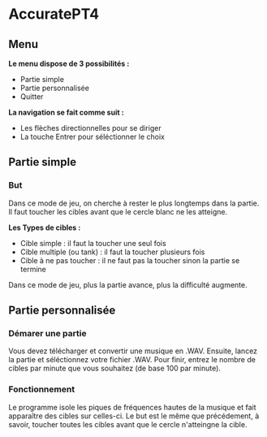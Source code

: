 # AccuratePT4

## Menu

**Le menu dispose de 3 possibilités :**
- Partie simple
- Partie personnalisée
- Quitter

**La navigation se fait comme suit :**
  - Les flèches directionnelles pour se diriger
  - La touche Entrer pour séléctionner le choix

## Partie simple

### But

Dans ce mode de jeu, on cherche à rester le plus longtemps dans la partie.
Il faut toucher les cibles avant que le cercle blanc ne les atteigne.

**Les Types de cibles :**
- Cible simple : il faut la toucher une seul fois
- Cible multiple (ou tank) : il faut la toucher plusieurs fois
- Cible à ne pas toucher : il ne faut pas la toucher sinon la partie se termine

Dans ce mode de jeu, plus la partie avance, plus la difficulté augmente.


## Partie personnalisée

### Démarer une partie

Vous devez télécharger et convertir une musique en .WAV.
Ensuite, lancez la partie et séléctionnez votre fichier .WAV.
Pour finir, entrez le nombre de cibles par minute que vous souhaitez (de base 100 par minute).

### Fonctionnement

Le programme isole les piques de fréquences hautes de la musique et fait apparaître des cibles sur celles-ci.
Le but est le même que précédement, à savoir, toucher toutes les cibles avant que le cercle n'atteingne la cible.
